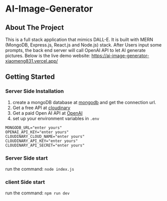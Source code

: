 # AI-Image-Generator
## About The Project
This is a full stack application that mimics DALL-E. 
It is built with MERN (MongoDB, Express.js, React.js and Node.js) stack.
After Users input some prompts, the back end server will call OpenAI API to let AI generate pictures. Below is the live demo website: https://ai-image-generator-xiaomeng831.vercel.app/
## Getting Started
### Server Side Installation
1. create a mongoDB database at [mongodb](https://www.mongodb.com/atlas/database) and get the connection url.
2. Get a free API at [cloudinary](https://cloudinary.com/ip/gr-sea-gg-brand-home-base?utm_source=google&utm_medium=search&utm_campaign=goog_selfserve_brand_wk22_replicate_core_branded_keyword&utm_term=1329&campaignid=18164753405&adgroupid=144188713167&keyword=cloudinary&device=c&matchtype=e&adposition=&gad=1&gclid=Cj0KCQjw2qKmBhCfARIsAFy8buINJ0q6lDFaYUOmgGzhFL9LvRyipYNp9ilqUZB0Gyg82QnD8bf-gX0aAqCiEALw_wcB)
3. Get a paid Open AI API at [OpenAI](https://openai.com/blog/openai-api)
4. set up your environment variables in `.env`
```
MONGODB_URL="enter yours"
OPENAI_API_KEY="enter yours"
CLOUDINARY_CLOUD_NAME="enter yours"
CLOUDINARY_API_KEY="enter yours"
CLOUDINARY_API_SECRET="enter yours"
```
### Server Side start
run the command: `node index.js`
### client Side start
run the command: `npm run dev`
